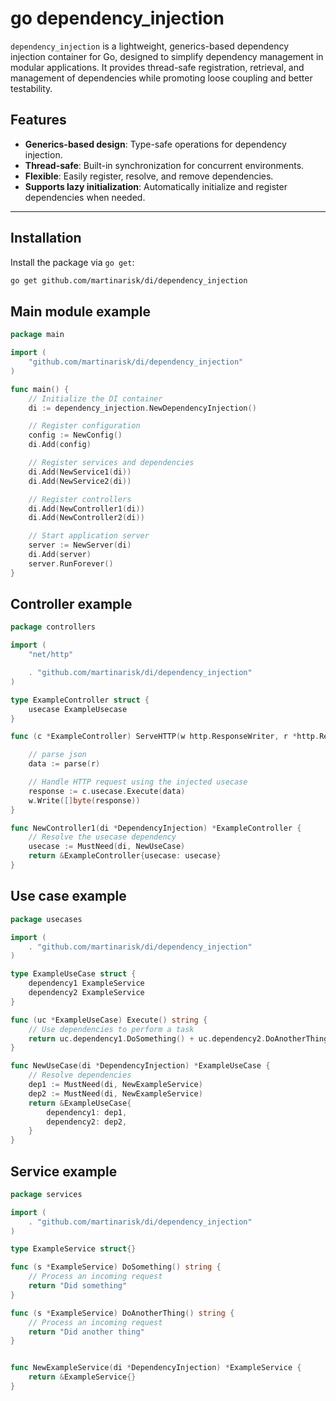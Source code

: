 # go dependency_injection

`dependency_injection` is a lightweight, generics-based dependency injection container for Go, designed to simplify dependency management in modular applications.
It provides thread-safe registration, retrieval, and management of dependencies while promoting loose coupling and better testability.

## Features

- **Generics-based design**: Type-safe operations for dependency injection.
- **Thread-safe**: Built-in synchronization for concurrent environments.
- **Flexible**: Easily register, resolve, and remove dependencies.
- **Supports lazy initialization**: Automatically initialize and register dependencies when needed.

---

## Installation

Install the package via `go get`:

```bash
go get github.com/martinarisk/di/dependency_injection
```

## Main module example

```go
package main

import (
	"github.com/martinarisk/di/dependency_injection"
)

func main() {
	// Initialize the DI container
	di := dependency_injection.NewDependencyInjection()

	// Register configuration
	config := NewConfig()
	di.Add(config)

	// Register services and dependencies
	di.Add(NewService1(di))
	di.Add(NewService2(di))

	// Register controllers
	di.Add(NewController1(di))
	di.Add(NewController2(di))

	// Start application server
	server := NewServer(di)
	di.Add(server)
	server.RunForever()
}
```
## Controller example

```go
package controllers

import (
	"net/http"

	. "github.com/martinarisk/di/dependency_injection"
)

type ExampleController struct {
	usecase ExampleUsecase
}

func (c *ExampleController) ServeHTTP(w http.ResponseWriter, r *http.Request) {

	// parse json
	data := parse(r)

	// Handle HTTP request using the injected usecase
	response := c.usecase.Execute(data)
	w.Write([]byte(response))
}

func NewController1(di *DependencyInjection) *ExampleController {
	// Resolve the usecase dependency
	usecase := MustNeed(di, NewUseCase)
	return &ExampleController{usecase: usecase}
}
```

## Use case example


```go
package usecases

import (
	. "github.com/martinarisk/di/dependency_injection"
)

type ExampleUseCase struct {
	dependency1 ExampleService
	dependency2 ExampleService
}

func (uc *ExampleUseCase) Execute() string {
	// Use dependencies to perform a task
	return uc.dependency1.DoSomething() + uc.dependency2.DoAnotherThing()
}

func NewUseCase(di *DependencyInjection) *ExampleUseCase {
	// Resolve dependencies
	dep1 := MustNeed(di, NewExampleService)
	dep2 := MustNeed(di, NewExampleService)
	return &ExampleUseCase{
		dependency1: dep1,
		dependency2: dep2,
	}
}
```

## Service example

```go
package services

import (
	. "github.com/martinarisk/di/dependency_injection"
)

type ExampleService struct{}

func (s *ExampleService) DoSomething() string {
	// Process an incoming request
	return "Did something"
}

func (s *ExampleService) DoAnotherThing() string {
	// Process an incoming request
	return "Did another thing"
}


func NewExampleService(di *DependencyInjection) *ExampleService {
	return &ExampleService{}
}
```
